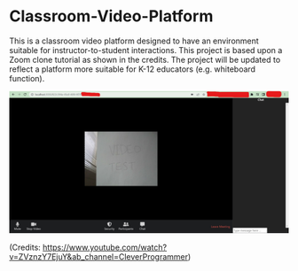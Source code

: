 # Classroom-Video-Platform

This is a classroom video platform designed to have an environment suitable for instructor-to-student interactions. This project is based upon a Zoom clone tutorial as shown in the credits. The project will be updated to reflect a platform more suitable for K-12 educators (e.g. whiteboard function). 

![Classroom Video Platform](https://github.com/Athenian-cmd/Classroom-Video-Platform/blob/main/Video_Platform_Image.jpg?raw=true)

(Credits: https://www.youtube.com/watch?v=ZVznzY7EjuY&ab_channel=CleverProgrammer) 
